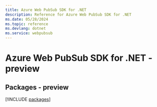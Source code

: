 ```yaml
---
title: Azure Web PubSub SDK for .NET
description: Reference for Azure Web PubSub SDK for .NET
ms.date: 05/28/2024
ms.topic: reference
ms.devlang: dotnet
ms.service: webpubsub
---
```

# Azure Web PubSub SDK for .NET - preview
## Packages - preview
[!INCLUDE [packages](web-pubsub-index.md)]